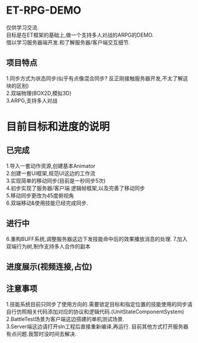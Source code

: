 # ET-RPG-DEMO
仅供学习交流.  
目标是在ET框架的基础上,做一个支持多人对战的ARPG的DEMO.   
借以学习服务器端开发.和了解服务器/客户端交互细节.  

## 项目特点   
1.同步方式为状态同步(似乎有点像混合同步? 反正刚接触服务器开发,不太了解这块的区别)   
2.双端物理(BOX2D,模拟3D)  
3.ARPG,支持多人对战

# 目前目标和进度的说明   
## 已完成
1.导入一套动作资源,创建基本Animator     
2.创建一套UI框架,规范UI这边的工作流    
3.实现简单的移动同步(目前是一秒同步5次)    
4.初步实现了服务器/客户端 逻辑帧框架,以及完善了移动同步    
5.移动同步更改为45度俯视角   
6.双端移动&使用技能已经完成同步.

## 进行中   
6.重构BUFF系统,调整服务器这边下发技能命中后的效果播放消息的处理.
7.加入双端行为树,制作支持多人合作的副本

## 进度展示(视频连接,占位)


## 注意事项
1.技能系统目前只同步了使用方向的.需要锁定目标和指定位置的技能使用的同步请自行仿照相关代码添加对应的协议和逻辑代码.(UnitStateComponentSystem)   
2.BattleTest场景为客户端这边搭建的单机测试场景.    
3.Server端这边请打开sln工程后直接重新编译,再运行. 目前其他方式打开服务器有点问题.我暂时没时间去解决.




